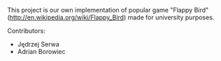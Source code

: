 This project is our own implementation of popular game "Flappy Bird" (http://en.wikipedia.org/wiki/Flappy_Bird) made for university purposes.

Contributors:
- Jędrzej Serwa
- Adrian Borowiec
